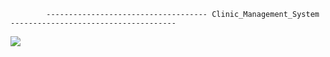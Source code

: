             ------------------------------------ Clinic_Management_System -------------------------------------

<img src="https://t.bkit.co/w_6786ba8108324.gif" />
